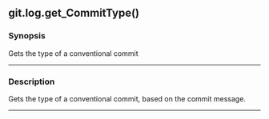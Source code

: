 git.log.get_CommitType()
------------------------

### Synopsis
Gets the type of a conventional commit

---

### Description

Gets the type of a conventional commit, based on the commit message.

---
